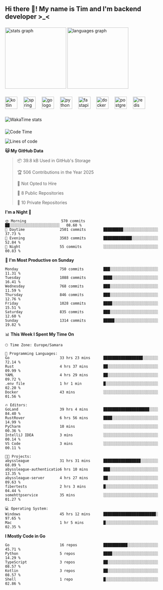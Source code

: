 <h2 align="left">Hi there 👋! My name is Tim and I'm backend developer >_<</h2>

###

<div align="left">
  <img src="https://github-readme-stats-qilm.vercel.app/api?username=intezya&hide_title=false&hide_rank=false&show_icons=true&include_all_commits=true&count_private=true&disable_animations=false&theme=omni&locale=en&hide_border=true&order=1&show=prs_merged&hide=issues" height="200" alt="stats graph"  />
  <img src="https://github-readme-stats-qilm.vercel.app/api/top-langs?username=intezya&locale=en&hide_title=false&layout=donut&langs_count=5&theme=omni&hide_border=true&order=2&exclude_repo=github-readme-stats&hide=mako" height="200" alt="languages graph"  />
</div>

###

<div align="left">
  <img src="https://img.shields.io/badge/Kotlin-7F52FF?logo=kotlin&logoColor=white&style=for-the-badge" height="40" alt="kotlin logo"  />
  <img width="12" />
  <img src="https://img.shields.io/badge/Spring-6DB33F?logo=spring&logoColor=black&style=for-the-badge" height="40" alt="spring logo"  />
  <img width="12" />
  <img src="https://img.shields.io/badge/Go-00ADD8?logo=go&logoColor=white&style=for-the-badge" height="40" alt="go logo"  />
  <img width="12" />
  <img src="https://img.shields.io/badge/Python-3776AB?logo=python&logoColor=white&style=for-the-badge" height="40" alt="python logo"  />
  <img width="12" />
  <img src="https://img.shields.io/badge/FastAPI-009688?logo=fastapi&logoColor=white&style=for-the-badge" height="40" alt="fastapi logo"  />
  <img width="12" />
  <img src="https://img.shields.io/badge/Docker-2496ED?logo=docker&logoColor=white&style=for-the-badge" height="40" alt="docker logo"  />
  <img width="12" />
  <img src="https://img.shields.io/badge/PostgreSQL-4169E1?logo=postgresql&logoColor=white&style=for-the-badge" height="40" alt="postgresql logo"  />
  <img width="12" />
  <img src="https://img.shields.io/badge/Redis-DC382D?logo=redis&logoColor=white&style=for-the-badge" height="40" alt="redis logo"  />
</div>

###

<picture>
	<source
		srcset="https://github-readme-stats-qilm.vercel.app/api/wakatime?username=intezya&theme=omni&layout=compact&hide_border=true"
		media="(prefers-color-scheme: dark)%2C (prefers-color-scheme: no-preference)"
	/>
	<img alt="WakaTime stats" src="https://github-readme-stats-qilm.vercel.app/api/wakatime?username=intezya&theme=omni&layout=compact&hide_border=true&"/>
</picture>

###

<!--START_SECTION:waka-->
![Code Time](http://img.shields.io/badge/Code%20Time-656%20hrs%2018%20mins-blue)

![Lines of code](https://img.shields.io/badge/From%20Hello%20World%20I%27ve%20Written-924.7%20thousand%20lines%20of%20code-blue)

**🐱 My GitHub Data** 

> 📦 39.8 kB Used in GitHub's Storage 
 > 
> 🏆 506 Contributions in the Year 2025
 > 
> 🚫 Not Opted to Hire
 > 
> 📜 8 Public Repositories 
 > 
> 🔑 10 Private Repositories 
 > 
**I'm a Night 🦉** 

```text
🌞 Morning                570 commits         ██░░░░░░░░░░░░░░░░░░░░░░░   08.60 % 
🌆 Daytime                2501 commits        █████████░░░░░░░░░░░░░░░░   37.73 % 
🌃 Evening                3503 commits        █████████████░░░░░░░░░░░░   52.84 % 
🌙 Night                  55 commits          ░░░░░░░░░░░░░░░░░░░░░░░░░   00.83 % 
```
📅 **I'm Most Productive on Sunday** 

```text
Monday                   750 commits         ███░░░░░░░░░░░░░░░░░░░░░░   11.31 % 
Tuesday                  1088 commits        ████░░░░░░░░░░░░░░░░░░░░░   16.41 % 
Wednesday                768 commits         ███░░░░░░░░░░░░░░░░░░░░░░   11.59 % 
Thursday                 846 commits         ███░░░░░░░░░░░░░░░░░░░░░░   12.76 % 
Friday                   1028 commits        ████░░░░░░░░░░░░░░░░░░░░░   15.51 % 
Saturday                 835 commits         ███░░░░░░░░░░░░░░░░░░░░░░   12.60 % 
Sunday                   1314 commits        █████░░░░░░░░░░░░░░░░░░░░   19.82 % 
```


📊 **This Week I Spent My Time On** 

```text
🕑︎ Time Zone: Europe/Samara

💬 Programming Languages: 
Go                       33 hrs 23 mins      ██████████████████░░░░░░░   72.14 % 
Rust                     4 hrs 37 mins       ██░░░░░░░░░░░░░░░░░░░░░░░   09.99 % 
YAML                     4 hrs 29 mins       ██░░░░░░░░░░░░░░░░░░░░░░░   09.72 % 
.env file                1 hr 1 min          █░░░░░░░░░░░░░░░░░░░░░░░░   02.20 % 
Docker                   43 mins             ░░░░░░░░░░░░░░░░░░░░░░░░░   01.56 % 

🔥 Editors: 
GoLand                   39 hrs 4 mins       █████████████████████░░░░   84.40 % 
RustRover                6 hrs 56 mins       ████░░░░░░░░░░░░░░░░░░░░░   14.99 % 
PyCharm                  10 mins             ░░░░░░░░░░░░░░░░░░░░░░░░░   00.36 % 
IntelliJ IDEA            3 mins              ░░░░░░░░░░░░░░░░░░░░░░░░░   00.14 % 
VS Code                  3 mins              ░░░░░░░░░░░░░░░░░░░░░░░░░   00.11 % 

🐱‍💻 Projects: 
abyssleague              31 hrs 31 mins      █████████████████░░░░░░░░   68.09 % 
abyssleague-authenticatio6 hrs 10 mins       ███░░░░░░░░░░░░░░░░░░░░░░   13.35 % 
abyssleague-server       4 hrs 27 mins       ██░░░░░░░░░░░░░░░░░░░░░░░   09.63 % 
fibertests               2 hrs 3 mins        █░░░░░░░░░░░░░░░░░░░░░░░░   04.44 % 
somehttpservice          35 mins             ░░░░░░░░░░░░░░░░░░░░░░░░░   01.27 % 

💻 Operating System: 
Windows                  45 hrs 12 mins      ████████████████████████░   97.65 % 
Mac                      1 hr 5 mins         █░░░░░░░░░░░░░░░░░░░░░░░░   02.35 % 
```

**I Mostly Code in Go** 

```text
Go                       16 repos            ███████████░░░░░░░░░░░░░░   45.71 % 
Python                   5 repos             ████░░░░░░░░░░░░░░░░░░░░░   14.29 % 
TypeScript               3 repos             ██░░░░░░░░░░░░░░░░░░░░░░░   08.57 % 
Kotlin                   3 repos             ██░░░░░░░░░░░░░░░░░░░░░░░   08.57 % 
Shell                    1 repo              █░░░░░░░░░░░░░░░░░░░░░░░░   02.86 % 
```




<!--END_SECTION:waka-->
